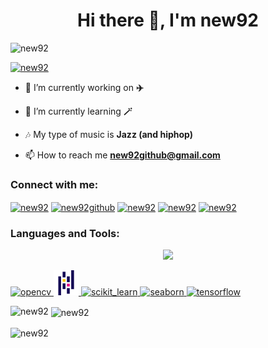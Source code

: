 <h1 align="center">Hi there 👋, I'm new92</h1>
<p align="left"> <img src="https://komarev.com/ghpvc/?username=new92&label=Profile%20views&color=0e75b6&style=flat" alt="new92" /> </p>

<p align="left"> <a href="https://github.com/ryo-ma/github-profile-trophy"><img src="https://github-profile-trophy.vercel.app/?username=new92" alt="new92" /></a> </p>

- 🔭 I’m currently working on **✈️**

- 🌱 I’m currently learning **🪄**

- 🎶 My type of music is **Jazz (and hiphop)**

- 📫 How to reach me **new92github@gmail.com**

<h3 align="left">Connect with me:</h3>
<p align="left">
<a href="https://codepen.io/new92" target="blank"><img align="center" src="https://raw.githubusercontent.com/rahuldkjain/github-profile-readme-generator/master/src/images/icons/Social/codepen.svg" alt="new92" height="30" width="40" /></a>
<a href="https://instagram.com/jam.thoughtz/" target="blank"><img align="center" src="https://raw.githubusercontent.com/rahuldkjain/github-profile-readme-generator/master/src/images/icons/Social/instagram.svg" alt="new92github" height="30" width="40" /></a>
<a href="https://www.codechef.com/users/new92" target="blank"><img align="center" src="https://cdn.jsdelivr.net/npm/simple-icons@3.1.0/icons/codechef.svg" alt="new92" height="30" width="40" /></a>
<a href="https://www.hackerrank.com/new92" target="blank"><img align="center" src="https://raw.githubusercontent.com/rahuldkjain/github-profile-readme-generator/master/src/images/icons/Social/hackerrank.svg" alt="new92" height="30" width="40" /></a>
<a href="https://www.leetcode.com/new92" target="blank"><img align="center" src="https://raw.githubusercontent.com/rahuldkjain/github-profile-readme-generator/master/src/images/icons/Social/leet-code.svg" alt="new92" height="30" width="40" /></a>
</p>

<h3 align="left">Languages and Tools:</h3>
<p align="center">
  <a href="https://skillicons.dev">
    <img src="https://skillicons.dev/icons?i=py,c,php,html,css,bash,git,github,mysql,sqlite,gitlab,postman,blender,arduino,linux,vscode,visualstudio,powershell,flask,pytorch,selenium" />
  </a>
</p>
 <a href="https://opencv.org/" target="_blank" rel="noreferrer"> <img src="https://www.vectorlogo.zone/logos/opencv/opencv-icon.svg" alt="opencv" width="40" height="40"/> </a> <a href="https://pandas.pydata.org/" target="_blank" rel="noreferrer"> <img src="https://raw.githubusercontent.com/devicons/devicon/2ae2a900d2f041da66e950e4d48052658d850630/icons/pandas/pandas-original.svg" alt="pandas" width="40" height="40"/> </a> <a href="https://scikit-learn.org/" target="_blank" rel="noreferrer"> <img src="https://upload.wikimedia.org/wikipedia/commons/0/05/Scikit_learn_logo_small.svg" alt="scikit_learn" width="40" height="40"/> </a> <a href="https://seaborn.pydata.org/" target="_blank" rel="noreferrer"> <img src="https://seaborn.pydata.org/_images/logo-mark-lightbg.svg" alt="seaborn" width="40" height="40"/> </a> <a href="https://www.tensorflow.org" target="_blank" rel="noreferrer"> <img src="https://www.vectorlogo.zone/logos/tensorflow/tensorflow-icon.svg" alt="tensorflow" width="40" height="40"/> </a> </p>

<p><img align="left" src="https://github-readme-stats.vercel.app/api/top-langs?username=new92&show_icons=true&locale=en&layout=pie&theme=dracula" alt="new92" /></p>

<p>&nbsp;<img align="center" src="https://github-readme-stats.vercel.app/api?username=new92&show_icons=true&locale=en&theme=synthwave" alt="new92" /></p>

<p><img align="center" src="https://github-readme-streak-stats.herokuapp.com/?user=new92&" alt="new92" /></p>
